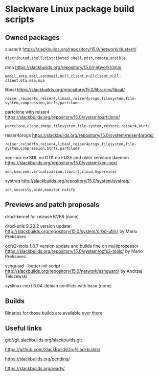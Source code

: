 # Slackware Linux package build scripts

## Owned packages

clusterit
https://slackbuilds.org/repository/15.0/network/clusterit/

    distributed,shell,distributed shell,pdsh,remote,ansible

dma
https://slackbuilds.org/repository/15.0/network/dma/

    email,smtp,mail,sendmail,null,client,nullclient,null-client,mta,msa,mua

libaal
https://slackbuilds.org/repository/15.0/libraries/libaal/

    reiser,reiserfs,reiser4,libaal,reiser4progs,filesystem,file-system,compression,btrfs,partclone

partclone with reiser4
https://slackbuilds.org/repository/15.0/system/partclone/

    partclone,clone,image,filesystem,file-system,restore,reiser4,btrfs

reiser4progs
https://slackbuilds.org/repository/15.0/system/reiser4progs/

    reiser,reiserfs,reiser4,libaal,reiser4progs,filesystem,file-system,compression,btrfs,partclone

xen-nox no SDL no GTK no FUSE and older xenstore daemon
https://slackbuilds.org/repository/15.0/system/xen-nox/

    xen,kvm,vmm,virtualization,libvirt,cloud,hypervisor

systraq
http://slackbuilds.org/repository/15.0/system/systraq/

    ids,security,aide,monitor,notify

## Previews and patch proposals

drbd-kernel for release KVER
(none)

drbd-utils 9.20.2 version update
http://slackbuilds.org/repository/15.0/system/drbd-utils/
by Mario Preksavec

<!--
keepalived by Marek Wodzinski - re-enable nftables and libipset
http://slackbuilds.org/repository/15.0/network/keepalived/

    ha,high availability,health check,lvs,load balance,vrrp,carp
-->

ocfs2-tools 1.8.7 version update and builds fine on multiprocessor
https://slackbuilds.org/repository/15.0/system/ocfs2-tools/
by Mario Preksavec

sshguard - better init script
http://slackbuilds.org/repository/15.0/network/sshguard/
by Andrzej Telszewski

syslinux-next 6.04-debian conflicts with base
(none)

## Builds

Binaries for those builds are available [over there](https://lab.nethence.com/slackpkgs/)

<!--
	libvirt-preview		-- updated version (meson build)
	python3-ninja
	python3-skbuild
	urlgrabber-preview	-- updated version
				-- vs. https://slackbuilds.org/repository/15.0/network/urlgrabber/

Linux-HA [reloaded](https://pub.nethence.com/server/linuxha-oldschool)

	cluster-glue
	heartbeat
	resource-agents
	fence-agents

    cluster,clusterlabs,linuxha,linux-ha,clusterlabs,HA,high-availability,high availability,fault-tolerance,fault tolerance,load-balancing,load balancing
-->

## Useful links

git://git.slackbuilds.org/slackbuilds.git

https://github.com/SlackBuildsOrg/slackbuilds/

https://slackbuilds.org/pending/

https://slackbuilds.org/ready/

